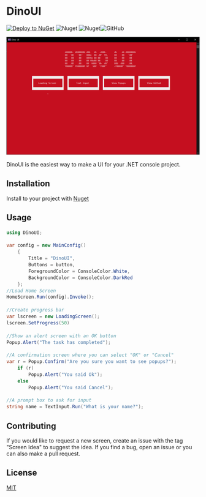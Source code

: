 # DinoUI
[![Deploy to NuGet](https://github.com/brianbaldner/DinoUI/actions/workflows/main.yml/badge.svg?style=for-the-badge)](https://github.com/brianbaldner/DinoUI/actions/workflows/main.yml) ![Nuget](https://img.shields.io/nuget/v/DinoUI?style=for-the-badge) ![Nuget](https://img.shields.io/nuget/dt/DinoUI?style=for-the-badge)![GitHub](https://img.shields.io/github/license/BrianBaldner/DinoUI?style=for-the-badge)
<p align="center">
<img src="https://raw.githubusercontent.com/brianbaldner/DinoUI/master/testexe.jpg" width="600" />
    </p>

DinoUI is the easiest way to make a UI for your .NET console project.

## Installation

Install to your project with [Nuget](https://www.nuget.org/packages/DinoUI)

## Usage

```csharp
using DinoUI;

var config = new MainConfig()
    {
        Title = "DinoUI",
        Buttons = button,
        ForegroundColor = ConsoleColor.White,
        BackgroundColor = ConsoleColor.DarkRed
    };
//Load Home Screen
HomeScreen.Run(config).Invoke();

//Create progress bar
var lscreen = new LoadingScreen();
lscreen.SetProgress(50)

//Show an alert screen with an OK button
Popup.Alert("The task has completed");

//A confirmation screen where you can select "OK" or "Cancel"
var r = Popup.Confirm("Are you sure you want to see popups?");
    if (r)
        Popup.Alert("You said Ok");
    else
        Popup.Alert("You said Cancel");

//A prompt box to ask for input
string name = TextInput.Run("What is your name?");

```

## Contributing
If you would like to request a new screen, create an issue with the tag "Screen Idea" to suggest the idea. If you find a bug, open an issue or you can also make a pull request.

## License
[MIT](https://choosealicense.com/licenses/mit/)
